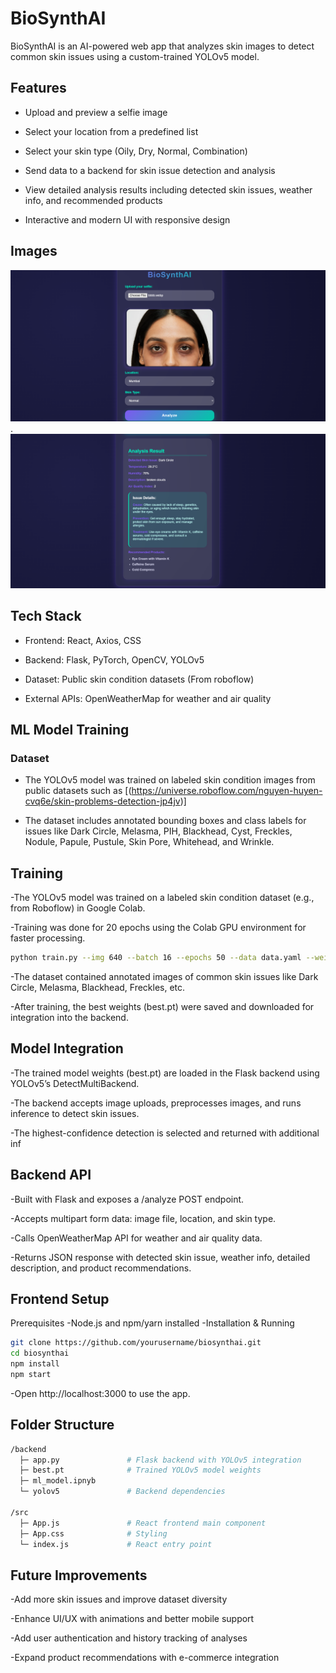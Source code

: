 # BioSynthAI

BioSynthAI is an AI-powered web app that analyzes skin images to detect common skin issues using a custom-trained YOLOv5 model.

## Features

- Upload and preview a selfie image
  
- Select your location from a predefined list
  
- Select your skin type (Oily, Dry, Normal, Combination)
  
- Send data to a backend for skin issue detection and analysis
  
- View detailed analysis results including detected skin issues, weather info, and recommended products
  
- Interactive and modern UI with responsive design
## Images
![Screenshot](./images/image.png).
![Screenshot](./images/Screenshot%202025-05-31%20005348.png)

## Tech Stack

- Frontend: React, Axios, CSS
  
- Backend: Flask, PyTorch, OpenCV, YOLOv5
  
- Dataset: Public skin condition datasets (From roboflow)
  
- External APIs: OpenWeatherMap for weather and air quality

## ML Model Training

### Dataset

- The YOLOv5 model was trained on labeled skin condition images from public datasets such as [(https://universe.roboflow.com/nguyen-huyen-cvq6e/skin-problems-detection-jp4jv)]
  
- The dataset includes annotated bounding boxes and class labels for issues like Dark Circle, Melasma, PIH, Blackhead, Cyst, Freckles, Nodule, Papule, Pustule, Skin Pore, Whitehead, and Wrinkle.

## Training
-The YOLOv5 model was trained on a labeled skin condition dataset (e.g., from Roboflow) in Google Colab.

-Training was done for 20 epochs using the Colab GPU environment for faster processing.
```bash
python train.py --img 640 --batch 16 --epochs 50 --data data.yaml --weights yolov5s.pt --name biosynthai-skin-model
```

-The dataset contained annotated images of common skin issues like Dark Circle, Melasma, Blackhead, Freckles, etc.

-After training, the best weights (best.pt) were saved and downloaded for integration into the backend.

## Model Integration
-The trained model weights (best.pt) are loaded in the Flask backend using YOLOv5’s DetectMultiBackend.

-The backend accepts image uploads, preprocesses images, and runs inference to detect skin issues.

-The highest-confidence detection is selected and returned with additional inf

## Backend API
-Built with Flask and exposes a /analyze POST endpoint.

-Accepts multipart form data: image file, location, and skin type.

-Calls OpenWeatherMap API for weather and air quality data.

-Returns JSON response with detected skin issue, weather info, detailed description, and product recommendations.

## Frontend Setup
Prerequisites
-Node.js and npm/yarn installed
-Installation & Running
```bash
git clone https://github.com/yourusername/biosynthai.git
cd biosynthai
npm install
npm start
```
-Open http://localhost:3000 to use the app.

## Folder Structure
```bash
/backend
  ├─ app.py               # Flask backend with YOLOv5 integration
  ├─ best.pt              # Trained YOLOv5 model weights
  ├─ ml_model.ipnyb  
  └─ yolov5               # Backend dependencies

/src
  ├─ App.js               # React frontend main component
  ├─ App.css              # Styling
  └─ index.js             # React entry point

```

## Future Improvements
-Add more skin issues and improve dataset diversity

-Enhance UI/UX with animations and better mobile support

-Add user authentication and history tracking of analyses

-Expand product recommendations with e-commerce integration





